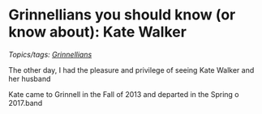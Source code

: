 Grinnellians you should know (or know about): Kate Walker
=========================================================

*Topics/tags: [Grinnellians](index-grinnellians)*

The other day, I had the pleasure and privilege of seeing Kate Walker
and her husband

Kate came to Grinnell in the Fall of 2013 and departed in the Spring o 2017.band
